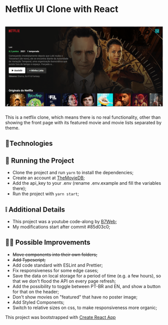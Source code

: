 # Netflix UI Clone with React

<h1 align="center">
    <img alt="Letmeask" src="./.github/cover.png" />
</h1>

This is a netflix clone, which means there is no real functionality, other than showing the front page with its featured movie and movie lists separated by theme.

## 🧪Technologies

## 💨 Running the Project

- Clone the project and run `yarn` to install the dependencies;
- Create an account at [TheMovieDB](https://www.themoviedb.org/);
- Add the api_key to your .env (rename .env.example and fill the variables there);
- Run the project with `yarn start`;

## ❕ Additional Details
- This project was a youtube code-along by [B7Web](https://www.youtube.com/watch?v=tBweoUiMsDg);
- My modifications start after commit #85d03c0;

## 👨‍💻 Possible Improvements
- ~~Move components into their own folders;~~
- ~~Add Typescript;~~
- Add code standard with ESLint and Prettier;
- Fix responsiveness for some edge cases;
- Save the data on local storage for a period of time (e.g. a few hours), so that we don't flood the API on every page refresh;
- Add the possibility to toggle between PT-BR and EN, and show a button for that on the header;
- Don't show movies on "featured" that have no poster image;
- Add Styled Components;
- Switch to relative sizes on css, to make responsiveness more organic;

This project was bootstrapped with [Create React App](https://github.com/facebook/create-react-app)